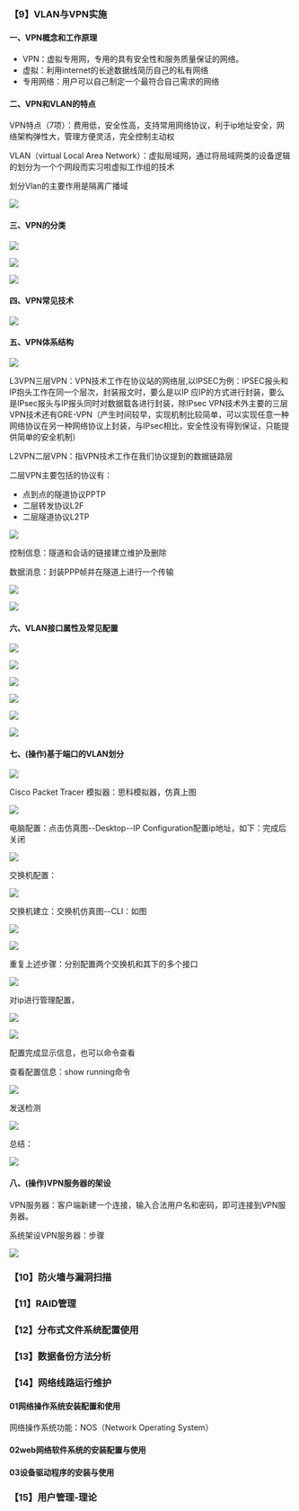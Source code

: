 ### 【9】VLAN与VPN实施

#### 一、VPN概念和工作原理

- VPN：虚拟专用网，专用的具有安全性和服务质量保证的网络。
- 虚拟：利用internet的长途数据线简历自己的私有网络
- 专用网络：用户可以自己制定一个最符合自己需求的网络

#### 二、VPN和VLAN的特点

VPN特点（7项）：费用低，安全性高，支持常用网络协议，利于ip地址安全，网络架构弹性大，管理方便灵活，完全控制主动权

VLAN（virtual Local Area Network）：虚拟局域网，通过将局域网类的设备逻辑的划分为一个个网段而实习啦虚拟工作组的技术

划分Vlan的主要作用是隔离广播域

![](./img/9.2.1.png)



#### 三、VPN的分类

![](./img/9.3.1.png)

![](./img/9.3.2.png)

![](./img/9.3.3.png)

#### 四、VPN常见技术

![](./img/9.4.1.png)



#### 五、VPN体系结构

![](./img/9.5.1.png)

L3VPN三层VPN：VPN技术工作在协议站的网络层,以IPSEC为例：IPSEC报头和IP抱头工作在同一个层次，封装报文时，要么是以IP 应IP的方式进行封装，要么是IPsec报头与IP报头同时对数据载各进行封装，除IPsec VPN技术外主要的三层VPN技术还有GRE-VPN（产生时间较早，实现机制比较简单，可以实现任意一种网络协议在另一种网络协议上封装，与IPsec相比，安全性没有得到保证，只能提供简单的安全机制）

L2VPN二层VPN：指VPN技术工作在我们协议提到的数据链路层



二层VPN主要包括的协议有：

- 点到点的隧道协议PPTP
- 二层转发协议L2F
- 二层隧道协议L2TP



![](./img/9.5.2.png)



控制信息：隧道和会话的链接建立维护及删除

数据消息：封装PPP帧并在隧道上进行一个传输

![](./img/9.5.3.png)

![](./img/9.5.4.png)



#### 六、VLAN接口属性及常见配置

![](./img/9.6.1.png)

![](./img/9.6.2.png)

![](./img/9.6.3.png)

![](./img/9.6.4.png)



![](./img/9.6.5.png)

![](./img/9.6.6.png)

#### 七、(操作)基于端口的VLAN划分

![](./img/9.7.1.png)

Cisco Packet Tracer 模拟器：思科模拟器，仿真上图

![](./img/9.7.2.png)

电脑配置：点击仿真图--Desktop--IP Configuration配置ip地址，如下：完成后关闭

![](./img/9.7.3.png)

交换机配置：

![](./img/9.7.4.png)

交换机建立：交换机仿真图--CLI：如图

![](./img/9.7.5.png)

![](./img/9.7.6.png)

重复上述步骤：分别配置两个交换机和其下的多个接口

![](./img/9.7.7.png)

对ip进行管理配置，

![](./img/9.7.8.png)



![](./img/9.7.9.png)

配置完成显示信息，也可以命令查看

查看配置信息：show running命令

![](./img/9.7.10.png)

发送检测

![](./img/9.7.11.png)

总结：

![](./img/9.7.12.png)

#### 八、(操作)VPN服务器的架设

VPN服务器：客户端新建一个连接，输入合法用户名和密码，即可连接到VPN服务器。

系统架设VPN服务器：步骤

![](./img/9.8.1.png)





### 【10】防火墙与漏洞扫描

### 【11】RAID管理

### 【12】分布式文件系统配置使用

### 【13】数据备份方法分析

### 【14】网络线路运行维护

#### 01网络操作系统安装配置和使用

网络操作系统功能：NOS（Network Operating System）

#### 02web网络软件系统的安装配置与使用

#### 03设备驱动程序的安装与使用

### 【15】用户管理-理论























